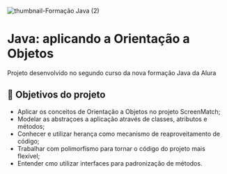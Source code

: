 ![thumbnail-Formação Java (2)](https://user-images.githubusercontent.com/66698429/226425694-5f585247-7b60-4db9-9815-d232ba775434.png)


# Java: aplicando a Orientação a Objetos

Projeto desenvolvido no segundo curso da nova formação Java da Alura


## 🔨 Objetivos do projeto

- Aplicar os conceitos de Orientação a Objetos no projeto ScreenMatch;
- Modelar as abstraçoes a aplicação através de classes, atributos e métodos; 
- Conhecer e utilizar herança como mecanismo de reaproveitamento de código;
- Trabalhar com polimorfismo para tornar o código do projeto mais flexível;
- Entender cmo utilizar interfaces para padronização de métodos.
